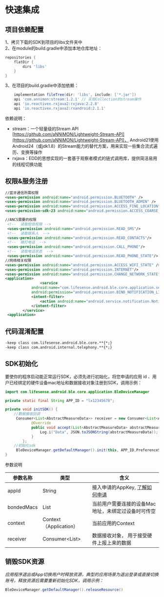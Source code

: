 <a name="njsPz"></a>
# 快速集成
<a name="LVJNh"></a>
## 项目依赖配置
1、拷贝下载的SDK到项目的libs文件夹中<br />2、在module的build.gradle中添加本地仓库地址：
```groovy
repositories {
    flatDir {
        dirs 'libs'
    }
}
```
3、在项目的build.gradle中添加依赖：
```groovy
    implementation fileTree(dir: 'libs', include: ['*.jar'])
    api 'com.annimon:stream:1.2.1' // 实现Collection的stream操作
  	api 'io.reactivex.rxjava2:rxjava:2.2.8'
    api 'io.reactivex.rxjava2:rxandroid:2.1.1'

```
依赖说明：

- stream：一个轻量级的Stream API [https://github.com/aNNiMON/Lightweight-Stream-API](https://github.com/aNNiMON/Lightweight-Stream-API)， Android21使用Android24（或jdk1.8）的Stream能力的替代方案，用来实现一些集合流式遍历、变换等操作
- rxjava：EDD的思想实现的一套基于观察者模式的链式调用库，提供简洁易用的线程切换功能

<a name="PexyG"></a>
## 权限&服务注册
```xml
//蓝牙通信所需权限
<uses-permission android:name="android.permission.BLUETOOTH" />
<uses-permission android:name="android.permission.BLUETOOTH_ADMIN" />
<uses-permission android:name="android.permission.ACCESS_FINE_LOCATION"/>
<uses-permission-sdk-23 android:name="android.permission.ACCESS_COARSE_LOCATION"/>

//ANCS需要的权限
 <!--  读取短信权限 -->
 <uses-permission android:name="android.permission.READ_SMS"/>
 <!--  读取联系人  -->
 <uses-permission android:name="android.permission.READ_CONTACTS"/>
 <!--  拨打电话  -->
 <uses-permission android:name="android.permission.CALL_PHONE"/>
 <!--  读取电话状态  -->
 <uses-permission android:name="android.permission.READ_PHONE_STATE"/> 
//网络相关权限
<uses-permission android:name="android.permission.ACCESS_WIFI_STATE" />
<uses-permission android:name="android.permission.INTERNET"/>
<uses-permission android:name="android.permission.CHANGE_NETWORK_STATE"/>
<application>
				<service
            android:name="com.lifesense.android.ble.core.application.service.DefaultNotificationListenerService"
            android:permission="android.permission.BIND_NOTIFICATION_LISTENER_SERVICE" >
            <intent-filter>
                <action android:name="android.service.notification.NotificationListenerService" />
            </intent-filter>
        </service>
 <application>
```
<a name="EXdPm"></a>
## 代码混淆配置
```xml
-keep class com.lifesense.android.ble.core.**{*;}
-keep class com.android.internal.telephony.**{*;}
```
<a name="gQxtc"></a>
## SDK初始化
要使你的程序启动能正常运行SDK，必须先进行初始化，将您申请的应用 id 、用户已经绑定的硬件设备mac地址和数据接收对象注册到SDK，调用示例：
```java
import com.lifesense.android.ble.core.application.BleDeviceManager

private static final String APP_ID = "lx12345678";

private void initSDK() {
    //数据接收回调
     Consumer<List<AbstractMeasureData>> receiver = new Consumer<List<AbstractMeasureData>>() {
            @Override
            public void accept(List<AbstractMeasureData> abstractMeasureData) {
                Log.i("Data", JSON.toJSONString(abstractMeasureData));
            }
        };
    //初始化sdk
	 BleDeviceManager.getDefaultManager().init(this, APP_ID,PreferenceStorage.getBondedMac(),receiver);
}
```
参数说明

| 参数名称 | 类型 | 含义 |
| --- | --- | --- |
| appId | String | 接入申请的AppKey, [了解如何申请](https://docs.sghealth.cn/develop-native/apply) |
| bondedMacs | List<String> | 当前用户需要连接的设备Mac地址，未绑定过设备时可传空 |
| context | Context（Application） | 当前应用的Context |
| receiver | Consumer<List<AbstractMeasureData>> | 数据接收对象， 用于接受硬件上报上来的数据 |



<a name="qZsIj"></a>
## 销毁SDK资源
_应用程序退出或App切换用户时释放资源，典型的应用场景为退出登录或直接切换账号，释放资源后需要重新初始化SDK，调用示例：_

```java
BleDeviceManager.getDefaultManager().releaseResource()
```




